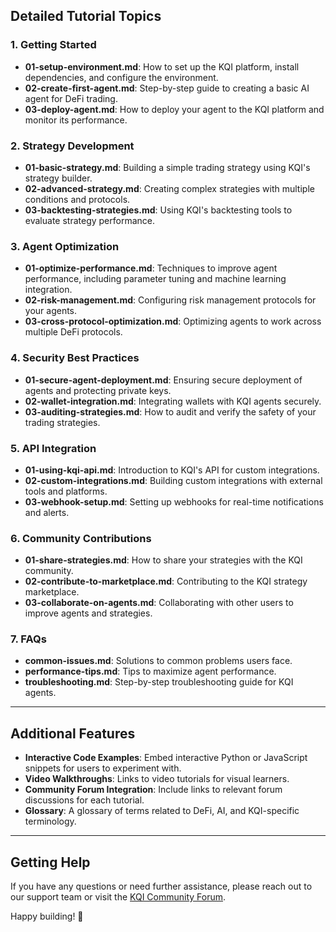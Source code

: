 ## Detailed Tutorial Topics

### 1. Getting Started
- **01-setup-environment.md**: How to set up the KQI platform, install dependencies, and configure the environment.
- **02-create-first-agent.md**: Step-by-step guide to creating a basic AI agent for DeFi trading.
- **03-deploy-agent.md**: How to deploy your agent to the KQI platform and monitor its performance.

### 2. Strategy Development
- **01-basic-strategy.md**: Building a simple trading strategy using KQI's strategy builder.
- **02-advanced-strategy.md**: Creating complex strategies with multiple conditions and protocols.
- **03-backtesting-strategies.md**: Using KQI's backtesting tools to evaluate strategy performance.

### 3. Agent Optimization
- **01-optimize-performance.md**: Techniques to improve agent performance, including parameter tuning and machine learning integration.
- **02-risk-management.md**: Configuring risk management protocols for your agents.
- **03-cross-protocol-optimization.md**: Optimizing agents to work across multiple DeFi protocols.

### 4. Security Best Practices
- **01-secure-agent-deployment.md**: Ensuring secure deployment of agents and protecting private keys.
- **02-wallet-integration.md**: Integrating wallets with KQI agents securely.
- **03-auditing-strategies.md**: How to audit and verify the safety of your trading strategies.

### 5. API Integration
- **01-using-kqi-api.md**: Introduction to KQI's API for custom integrations.
- **02-custom-integrations.md**: Building custom integrations with external tools and platforms.
- **03-webhook-setup.md**: Setting up webhooks for real-time notifications and alerts.

### 6. Community Contributions
- **01-share-strategies.md**: How to share your strategies with the KQI community.
- **02-contribute-to-marketplace.md**: Contributing to the KQI strategy marketplace.
- **03-collaborate-on-agents.md**: Collaborating with other users to improve agents and strategies.

### 7. FAQs
- **common-issues.md**: Solutions to common problems users face.
- **performance-tips.md**: Tips to maximize agent performance.
- **troubleshooting.md**: Step-by-step troubleshooting guide for KQI agents.

---

## Additional Features
- **Interactive Code Examples**: Embed interactive Python or JavaScript snippets for users to experiment with.
- **Video Walkthroughs**: Links to video tutorials for visual learners.
- **Community Forum Integration**: Include links to relevant forum discussions for each tutorial.
- **Glossary**: A glossary of terms related to DeFi, AI, and KQI-specific terminology.

---

## Getting Help
If you have any questions or need further assistance, please reach out to our support team or visit the [KQI Community Forum](https://forum.kqi.ai).

Happy building! 🚀